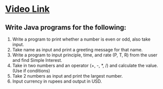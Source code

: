 # [Video Link](https://youtu.be/TAtrPoaJ7gc)

## Write Java programs for the following:

1. Write a program to print whether a number is even or odd, also take
input.
2. Take name as input and print a greeting message for that name.
3. Write a program to input principle, time, and rate (P, T, R) from the user and
find Simple Interest.
4. Take in two numbers and an operator (+, -, *, /) and calculate the value.
(Use if conditions)
5. Take 2 numbers as input and print the largest number.
6. Input currency in rupees and output in USD.
